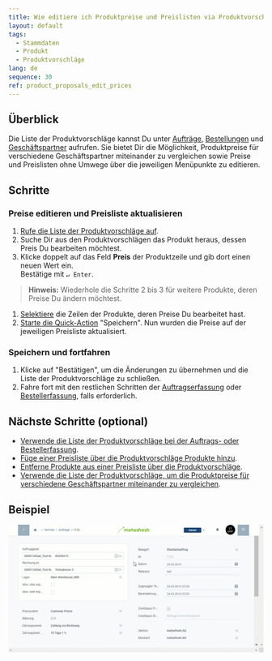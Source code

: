 ```yaml
---
title: Wie editiere ich Produktpreise und Preislisten via Produktvorschläge?
layout: default
tags:
  - Stammdaten
  - Produkt
  - Produktvorschläge
lang: de
sequence: 30
ref: product_proposals_edit_prices
---
```


## Überblick
Die Liste der Produktvorschläge kannst Du unter [Aufträge](Auftrag_erfassen), [Bestellungen](Bestellung_erfassen) und [Geschäftspartner](Neuer_Geschaeftspartner) aufrufen. Sie bietet Dir die Möglichkeit, Produktpreise für verschiedene Geschäftspartner miteinander zu vergleichen sowie Preise und Preislisten ohne Umwege über die jeweiligen Menüpunkte zu editieren.

## Schritte

### Preise editieren und Preisliste aktualisieren
1. [Rufe die Liste der Produktvorschläge auf](Produktvorschlaege_aufrufen).
1. Suche Dir aus den Produktvorschlägen das Produkt heraus, dessen Preis Du bearbeiten möchtest.
1. Klicke doppelt auf das Feld **Preis** der Produktzeile und gib dort einen neuen Wert ein.<br> Bestätige mit `↵ Enter`.
 >**Hinweis:** Wiederhole die Schritte 2 bis 3 für weitere Produkte, deren Preise Du ändern möchtest.

1. [Selektiere](AuswahlBelege) die Zeilen der Produkte, deren Preise Du bearbeitet hast.
1. [Starte die Quick-Action](AktionStarten) "Speichern". Nun wurden die Preise auf der jeweiligen Preisliste aktualisiert.

### Speichern und fortfahren
1. Klicke auf "Bestätigen", um die Änderungen zu übernehmen und die Liste der Produktvorschläge zu schließen.
1. Fahre fort mit den restlichen Schritten der [Auftragserfassung](Auftrag_erfassen) oder [Bestellerfassung](Bestellung_erfassen), falls erforderlich.

## Nächste Schritte (optional)
- [Verwende die Liste der Produktvorschläge bei der Auftrags- oder Bestellerfassung](Produktvorschlaege_Auftrag_Bestellung).
- [Füge einer Preisliste über die Produktvorschläge Produkte hinzu](Produktvorschlaege_Produkte_hinzufuegen).
- [Entferne Produkte aus einer Preisliste über die Produktvorschläge](Produktvorschlaege_Produkte_entfernen).
- [Verwende die Liste der Produktvorschläge, um die Produktpreise für verschiedene Geschäftspartner miteinander zu vergleichen](Produktvorschlaege_Preisvergleich).

## Beispiel
![](assets/Produktvorschlaege_Preise_editieren.gif)
